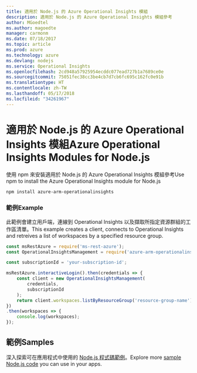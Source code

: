 ```yaml
---
title: 適用於 Node.js 的 Azure Operational Insights 模組
description: 適用於 Node.js 的 Azure Operational Insights 模組參考
author: MGoedtel
ms.author: magoedte
manager: carmonm
ms.date: 07/18/2017
ms.topic: article
ms.prod: azure
ms.technology: azure
ms.devlang: nodejs
ms.service: Operational Insights
ms.openlocfilehash: 2cd948a57925954ecddc077ead727b1a7689ce0e
ms.sourcegitcommit: 75051fec38cc3be4cb7d7cb6fc695c162fc0e91b
ms.translationtype: HT
ms.contentlocale: zh-TW
ms.lasthandoff: 05/17/2018
ms.locfileid: "34261967"
---
```

# <a name="azure-operational-insights-modules-for-nodejs"></a><span data-ttu-id="15c30-103">適用於 Node.js 的 Azure Operational Insights 模組</span><span class="sxs-lookup"><span data-stu-id="15c30-103">Azure Operational Insights Modules for Node.js</span></span>

<span data-ttu-id="15c30-104">使用 npm 來安裝適用於 Node.js 的 Azure Operational Insights 模組參考</span><span class="sxs-lookup"><span data-stu-id="15c30-104">Use npm to install the Azure Operational Insights module for Node.js</span></span>

```bash
npm install azure-arm-operationalinsights
```

### <a name="example"></a><span data-ttu-id="15c30-105">範例</span><span class="sxs-lookup"><span data-stu-id="15c30-105">Example</span></span> 

<span data-ttu-id="15c30-106">此範例會建立用戶端，連線到 Operational Insights 以及擷取所指定資源群組的工作區清單。</span><span class="sxs-lookup"><span data-stu-id="15c30-106">This example creates a client, connects to Operational Insights and retreives a list of workspaces by a specified resource group.</span></span>

```javascript
const msRestAzure = require('ms-rest-azure');
const OperationalInsightsManagement = require('azure-arm-operationalinsights');

const subscriptionId = 'your-subscription-id';

msRestAzure.interactiveLogin().then(credentials => {
    const client = new OperationalInsightsManagement(
        credentials,
        subscriptionId
    );
    return client.workspaces.listByResourceGroup('resource-group-name');
})
.then(workspaces => {
    console.log(workspaces);
});
``` 

## <a name="samples"></a><span data-ttu-id="15c30-107">範例</span><span class="sxs-lookup"><span data-stu-id="15c30-107">Samples</span></span>

<span data-ttu-id="15c30-108">深入探索可在應用程式中使用的 [Node.js 程式碼範例](https://azure.microsoft.com/resources/samples/?platform=nodejs)。</span><span class="sxs-lookup"><span data-stu-id="15c30-108">Explore more [sample Node.js code](https://azure.microsoft.com/resources/samples/?platform=nodejs) you can use in your apps.</span></span>
